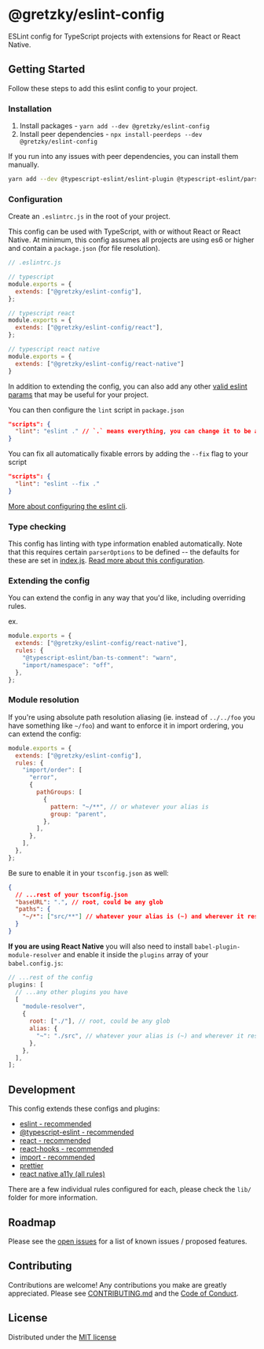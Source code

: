 # @gretzky/eslint-config

ESLint config for TypeScript projects with extensions for React or React Native.

## Getting Started

Follow these steps to add this eslint config to your project.

### Installation

1. Install packages - `yarn add --dev @gretzky/eslint-config`
2. Install peer dependencies - `npx install-peerdeps --dev @gretzky/eslint-config`

If you run into any issues with peer dependencies, you can install them manually. 

```bash
yarn add --dev @typescript-eslint/eslint-plugin @typescript-eslint/parser babel-plugin-module-resolver eslint eslint-config-prettier eslint-import-resolver-babel-module eslint-import-resolver-typescript eslint-plugin-import eslint-plugin-react eslint-plugin-react-hooks eslint-plugin-react-native-a11y prettier
```

### Configuration

Create an `.eslintrc.js` in the root of your project.

This config can be used with TypeScript, with or without React or React Native. At minimum, this config assumes all projects are using es6 or higher and contain a `package.json` (for file resolution).

```js
// .eslintrc.js

// typescript
module.exports = {
  extends: ["@gretzky/eslint-config"],
};

// typescript react
module.exports = {
  extends: ["@gretzky/eslint-config/react"],
};

// typescript react native
module.exports = {
  extends: ["@gretzky/eslint-config/react-native"]
}
```

In addition to extending the config, you can also add any other [valid eslint params](https://eslint.org/docs/user-guide/configuring) that may be useful for your project.

You can then configure the `lint` script in `package.json`

```json
"scripts": {
  "lint": "eslint ." // `.` means everything, you can change it to be a given folder, etc.
}
```

You can fix all automatically fixable errors by adding the `--fix` flag to your script

```json
"scripts": {
  "lint": "eslint --fix ."
}
```

[More about configuring the eslint cli](https://eslint.org/docs/user-guide/command-line-interface).

### Type checking

This config has linting with type information enabled automatically. Note that this requires certain `parserOptions` to be defined -- the defaults for these are set in [index.js](./index.js). [Read more about this configuration](https://github.com/typescript-eslint/typescript-eslint/blob/master/docs/getting-started/linting/TYPED_LINTING.md).

### Extending the config

You can extend the config in any way that you'd like, including overriding rules.

ex.

```js
module.exports = {
  extends: ["@gretzky/eslint-config/react-native"],
  rules: {
    "@typescript-eslint/ban-ts-comment": "warn",
    "import/namespace": "off",
  },
};
```

### Module resolution

If you're using absolute path resolution aliasing (ie. instead of `../../foo` you have something like `~/foo`) and want to enforce it in import ordering, you can extend the config:

```js
module.exports = {
  extends: ["@gretzky/eslint-config"],
  rules: {
    "import/order": [
      "error",
      {
        pathGroups: [
          {
            pattern: "~/**", // or whatever your alias is
            group: "parent",
          },
        ],
      },
    ],
  },
};
```

Be sure to enable it in your `tsconfig.json` as well:

```json
{
  // ...rest of your tsconfig.json
  "baseURL": ".", // root, could be any glob
  "paths": {
    "~/*": ["src/**"] // whatever your alias is (~) and wherever it resolves to (src)
  }
}
```

**If you are using React Native** you will also need to install `babel-plugin-module-resolver` and enable it inside the `plugins` array of your `babel.config.js`:

```js
// ...rest of the config
plugins: [
  // ...any other plugins you have
  [
    "module-resolver",
    {
      root: ["./"], // root, could be any glob
      alias: {
        "~": "./src", // whatever your alias is (~) and wherever it resolves to (src)
      },
    },
  ],
];
```

## Development

This config extends these configs and plugins:

- [eslint - recommended](https://eslint.org/docs/rules/)
- [@typescript-eslint - recommended](https://github.com/typescript-eslint/typescript-eslint/tree/master/packages/eslint-plugin#supported-rules)
- [react - recommended](https://github.com/yannickcr/eslint-plugin-react)
- [react-hooks - recommended](https://github.com/facebook/react/tree/master/packages/eslint-plugin-react-hooks)
- [import - recommended](https://github.com/benmosher/eslint-plugin-import)
- [prettier](https://github.com/prettier/eslint-config-prettier)
- [react native a11y (all rules)](https://github.com/FormidableLabs/eslint-plugin-react-native-a11y)

There are a few individual rules configured for each, please check the `lib/` folder for more information.

## Roadmap

Please see the [open issues](https://github.com/gretzky/eslint-config/issues) for a list of known issues / proposed features.

## Contributing

Contributions are welcome! Any contributions you make are greatly appreciated. Please see [CONTRIBUTING.md](https://github.com/gretzky/eslint-config/blob/master/CONTRIBUTING.md) and the [Code of Conduct](https://github.com/gretzky/eslint-config/blob/master/CODE_OF_CONDUCT.md).

## License

Distributed under the [MIT license](https://github.com/gretzky/eslint-config/blob/master/LICENSE)
